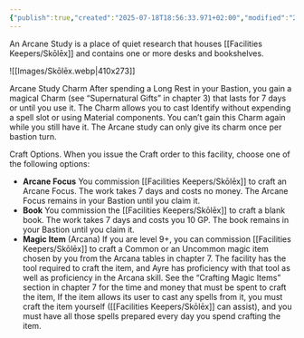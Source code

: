 ```yaml
---
{"publish":true,"created":"2025-07-18T18:56:33.971+02:00","modified":"2025-07-18T17:54:09.418+02:00","cssclasses":""}
---
```


An Arcane Study is a place of quiet research that houses [[Facilities Keepers/Skōlēx]] and contains one or more desks and bookshelves.

![[Images/Skōlēx.webp|410x273]]

Arcane Study Charm After spending a Long Rest in your Bastion, you gain a magical Charm (see “Supernatural Gifts” in chapter 3) that lasts for 7 days or until you use it. The Charm allows you to cast Identify without expending a spell slot or using Material components. You can’t gain this Charm again while you still have it. The Arcane study can only give its charm once per bastion turn.

Craft Options. When you issue the Craft order to this facility, choose one of the following options:

- **Arcane Focus** You commission [[Facilities Keepers/Skōlēx]] to craft an Arcane Focus. The work takes 7 days and costs no money. The Arcane Focus remains in your Bastion until you claim it.
- **Book** You commission the [[Facilities Keepers/Skōlēx]] to craft a blank book. The work takes 7 days and costs you 10 GP. The book remains in your Bastion until you claim it.
- **Magic Item** (Arcana) If you are level 9+, you can commission [[Facilities Keepers/Skōlēx]] to craft a Common or an Uncommon magic item chosen by you from the Arcana tables in chapter 7. The facility has the tool required to craft the item, and Ayre has proficiency with that tool as well as proficiency in the Arcana skill. See the “Crafting Magic Items” section in chapter 7 for the time and money that must be spent to craft the item, If the item allows its user to cast any spells from it, you must craft the item yourself ([[Facilities Keepers/Skōlēx]] can assist), and you must have all those spells prepared every day you spend crafting the item.

